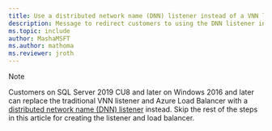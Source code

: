 ```yaml
---
title: Use a distributed network name (DNN) listener instead of a VNN listener for availability groups on SQL Server VMs. 
description: Message to redirect customers to using the DNN listener instead of the VNN listener. 
ms.topic: include
author: MashaMSFT
ms.author: mathoma
ms.reviewer: jroth
---
```


> [!NOTE]
> Customers on SQL Server 2019 CU8 and later on Windows 2016 and later can replace the traditional VNN listener and Azure Load Balancer with a [distributed network name (DNN) listener](../virtual-machines/windows/hadr-distributed-network-name-dnn-configure.md) instead. Skip the rest of the steps in this article for creating the listener and load balancer.
